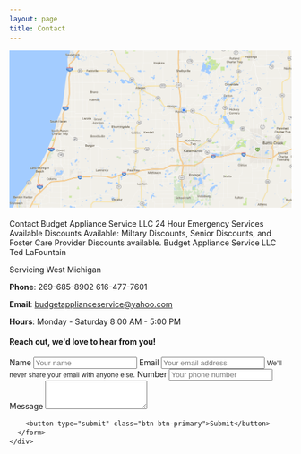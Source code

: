 ```yaml
---
layout: page
title: Contact
---
```

<img src="assets/images/budget-map.png" style="width: 600px; height: auto;" alt="Budget Appliance Map">
<br><br>
Contact Budget Appliance Service LLC
24 Hour Emergency Services Available
Discounts Available: Miltary Discounts, Senior Discounts, and Foster Care Provider Discounts available.
Budget Appliance Service LLC
Ted LaFountain

Servicing West Michigan

**Phone**: 269-685-8902
           616-477-7601

**Email**: budgetapplianceservice@yahoo.com

**Hours**: Monday - Saturday 8:00 AM - 5:00 PM

<div class="container">
  <div class="row">
    <div class="col-md-8 main-content">
    <h4>Reach out, we'd love to hear from you!</h4>
      <form>
        <div class="form-group">
          <label for="exampleInputEmail1">Name</label>
          <input type="email" class="form-control" id="exampleInputEmail1" aria-describedby="emailHelp" placeholder="Your name">
          <label for="exampleInputEmail1">Email</label>
          <input type="email" class="form-control" id="exampleInputEmail1" aria-describedby="emailHelp" placeholder="Your email address">
          <small id="emailHelp" class="form-text text-muted">We'll never share your email with anyone else.</small>
          <label for="exampleInputEmail1">Number</label>
          <input type="email" class="form-control" id="exampleInputEmail1" aria-describedby="emailHelp" placeholder="Your phone number">
        </div>
        <div class="form-group">
          <label for="exampleTextarea">Message</label>
          <textarea class="form-control" id="exampleTextarea" rows="3"></textarea>
        </div>

        <button type="submit" class="btn btn-primary">Submit</button>
      </form>
    </div>
  </div>
</div>
